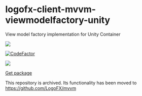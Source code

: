 # logofx-client-mvvm-viewmodelfactory-unity
View model factory implementation for Unity Container

<img src=https://ci.appveyor.com/api/projects/status/github/logofx/logofx-client-mvvm-viewmodelfactory-unity>

[![CodeFactor](https://www.codefactor.io/repository/github/logofx/logofx-client-mvvm-viewmodelfactory-unity/badge)](https://www.codefactor.io/repository/github/logofx/logofx-client-mvvm-viewmodelfactory-unity)

<img src=https://img.shields.io/nuget/dt/LogoFX.Client.Mvvm.ViewModelFactory.Unity>

[Get package](https://www.nuget.org/packages/LogoFX.Client.Mvvm.ViewModelFactory.Unity)

This repository is archived. Its functionality has been moved to https://github.com/LogoFX/mvvm
